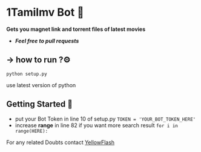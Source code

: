 
# 1Tamilmv Bot 👑

**Gets you magnet link and torrent files of latest movies**

- ***Feel free to pull requests***
## -> how to run ?⚙️
`python setup.py`

use latest version of python

## Getting Started 🧬

- put your Bot Token in line 10 of setup.py
``TOKEN = 'YOUR_BOT_TOKEN_HERE'``
- increase **range** in line 82 if you want more search result 
```for i in range(HERE):```


For any related Doubts contact [YellowFlash](https://t.me/yeezyX)

